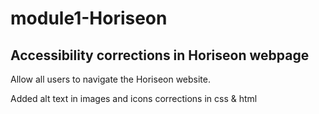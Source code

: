 # module1-Horiseon

## Accessibility corrections in Horiseon webpage
Allow all users to navigate the Horiseon website. 

Added alt text in images and icons
corrections in css & html
